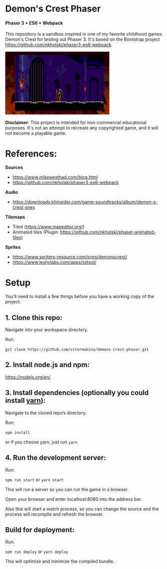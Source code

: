 # Demon's Crest Phaser
#### Phaser 3 + ES6 + Webpack

This repository is a sandbox inspired in one of my favorite childhood games Demon's Crest for testing out Phaser 3. It's based on the Bootstrap project https://github.com/nkholski/phaser3-es6-webpack.

![Running example](https://github.com/vitormakino/demons-crest-phaser/raw/master/demo-opt.gif)

**Disclaimer**: This project is intended for non-commercial educational purposes. It's not an attempt to recreate any copyrighted game, and it will not become a playable game. 

# References:

**Sources**
- https://www.mikewesthad.com/blog.html
- https://github.com/nkholski/phaser3-es6-webpack

**Audio**
- https://downloads.khinsider.com/game-soundtracks/album/demon-s-crest-snes

**Tilemaps**
- Tiled (https://www.mapeditor.org/)
- Animated tiles (Plugin: https://github.com/nkholski/phaser-animated-tiles)

**Sprites**
- https://www.spriters-resource.com/snes/demonscrest/
- https://www.leshylabs.com/apps/sstool/

# Setup
You’ll need to install a few things before you have a working copy of the project.

## 1. Clone this repo:

Navigate into your workspace directory.

Run:

```git clone https://github.com/vitormakino/demons-crest-phaser.git```

## 2. Install node.js and npm:

https://nodejs.org/en/


## 3. Install dependencies (optionally you could install [yarn](https://yarnpkg.com/)):

Navigate to the cloned repo’s directory.

Run:

```npm install```

or if you choose yarn, just run ```yarn```

## 4. Run the development server:

Run:

```npm run start``` or ```yarn start```

This will run a server so you can run the game in a browser.

Open your browser and enter localhost:8080 into the address bar.

Also this will start a watch process, so you can change the source and the process will recompile and refresh the browser.


## Build for deployment:

Run:

```npm run deploy``` or ```yarn deploy```

This will optimize and minimize the compiled bundle.